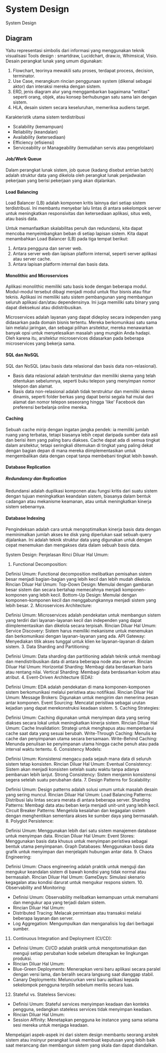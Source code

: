 # System Design

System Design

## Diagram
Yaitu representasi simbolis dari informasi yang menggunakan teknik visualisasi Tools design : smartdraw, Lucidchart, draw.io, Whimsical, Visio. 
Desain perangkat lunak yang umum digunakan: 
1. Flowchart, teorinya mewakili satu proses, terdapat process, decision, terminator.
2. Use Case, merangkum rincian penggunaan system (dikenal sebagai aktor) dan interaksi mereka dengan sistem.
3. ERD, jenis diagram alur yang menggambarkan bagaimana "entitas" seperti orang, objek, atau konsep berhubungan satu sama lain dengan sistem.
4. HLA, desain sistem secara keseluruhan, memeriksa audiens target. 

Karakteristik utama sistem terdistribusi
- Scalability (kemampuan)
- Reliability (keandalan)
- Availability (ketersediaan)
- Efficiency (efisiensi)
- Serviceability or Manageability (kemudahan servis atau pengelolaan)

#### Job/Work Queue
Dalam perangkat lunak sistem, job queue (kadang disebut antrian batch) adalah struktur data yang dikelola oleh perangkat lunak penjadwalan pekerjaan yang berisi pekerjaan yang akan dijalankan.

#### Load Balancing
Load Balancer (LB) adalah komponen kritis lainnya dari setiap sistem terdistribusi. Ini membantu menyebar lalu lintas di antara sekelompok server untuk meningkatkan responsivitas dan ketersediaan aplikasi, situs web, atau basis data.

Untuk memanfaatkan skalabilitas penuh dan redundansi, kita dapat mencoba menyeimbangkan beban di setiap lapisan sistem. Kita dapat menambahkan Load Balancer (LB) pada tiga tempat berikut:

1. Antara pengguna dan server web.
2. Antara server web dan lapisan platform internal, seperti server aplikasi atau server cache.
3. Antara lapisan platform internal dan basis data.

#### Monolithic and Microservices
Aplikasi monolithic memiliki satu basis kode dengan beberapa modul. Modul-modul tersebut dibagi menjadi modul untuk fitur bisnis atau fitur teknis. Aplikasi ini memiliki satu sistem pembangunan yang membangun seluruh aplikasi dan/atau dependensinya. Ini juga memiliki satu binary yang dapat dieksekusi atau didistribusikan.

Microservices adalah layanan yang dapat dideploy secara independen yang didasarkan pada domain bisnis tertentu. Mereka berkomunikasi satu sama lain melalui jaringan, dan sebagai pilihan arsitektur, mereka menawarkan banyak opsi untuk menyelesaikan masalah yang mungkin Anda hadapi. Oleh karena itu, arsitektur microservices didasarkan pada beberapa microservices yang bekerja sama.

#### SQL dan NoSQL

SQL dan NoSQL (atau basis data relasional dan basis data non-relasional).

- Basis data relasional adalah terstruktur dan memiliki skema yang telah ditentukan sebelumnya, seperti buku telepon yang menyimpan nomor telepon dan alamat.
- Basis data non-relasional adalah tidak terstruktur dan memiliki skema dinamis, seperti folder berkas yang dapat berisi segala hal mulai dari alamat dan nomor telepon seseorang hingga 'like' Facebook dan preferensi berbelanja online mereka.

#### Caching
Sebuah cache mirip dengan ingatan jangka pendek: ia memiliki jumlah ruang yang terbatas, tetapi biasanya lebih cepat daripada sumber data asli dan berisi item yang paling baru diakses. Cache dapat ada di semua tingkat dalam arsitektur, tetapi seringkali ditemukan di tingkat yang paling dekat dengan bagian depan di mana mereka diimplementasikan untuk mengembalikan data dengan cepat tanpa membebani tingkat lebih bawah.

#### Database Replication
##### Redundancy dan Replication
Redundansi adalah duplikasi komponen atau fungsi kritis dari suatu sistem dengan tujuan meningkatkan keandalan sistem, biasanya dalam bentuk cadangan atau mekanisme keamanan, atau untuk meningkatkan kinerja sistem sebenarnya.

#### Database Indexing
Pengindeksan adalah cara untuk mengoptimalkan kinerja basis data dengan meminimalkan jumlah akses ke disk yang diperlukan saat sebuah query dijalankan. Ini adalah teknik struktur data yang digunakan untuk dengan cepat menemukan dan mengakses data dalam sebuah basis data.

System Design: Penjelasan Rinci Diluar Hal Umum:

1. Functional Decomposition:

Definisi Umum: Functional decomposition melibatkan pemisahan sistem besar menjadi bagian-bagian yang lebih kecil dan lebih mudah dikelola.
Rincian Diluar Hal Umum:
Top-Down Design: Memulai dengan gambaran besar sistem dan secara bertahap memecahnya menjadi komponen-komponen yang lebih kecil.
Bottom-Up Design: Memulai dengan komponen-komponen kecil dan menggabungkannya menjadi sistem yang lebih besar.
2. Microservices Architecture:

Definisi Umum: Microservices adalah pendekatan untuk membangun sistem yang terdiri dari layanan-layanan kecil dan independen yang dapat diimplementasikan dan dikelola secara terpisah.
Rincian Diluar Hal Umum:
Service Discovery: Sistem harus memiliki mekanisme untuk menemukan dan berkomunikasi dengan layanan-layanan yang ada.
API Gateway: Menyediakan titik akses tunggal untuk klien ke layanan-layanan di dalam sistem.
3. Data Sharding and Partitioning:

Definisi Umum: Data sharding dan partitioning adalah teknik untuk membagi dan mendistribusikan data di antara beberapa node atau server.
Rincian Diluar Hal Umum:
Horizontal Sharding: Membagi data berdasarkan baris atau rentang nilai.
Vertical Sharding: Membagi data berdasarkan kolom atau atribut.
4. Event-Driven Architecture (EDA):

Definisi Umum: EDA adalah pendekatan di mana komponen-komponen sistem berkomunikasi melalui peristiwa atau notifikasi.
Rincian Diluar Hal Umum:
Message Brokers: Digunakan untuk mengirim dan menerima pesan antar komponen.
Event Sourcing: Mencatat peristiwa sebagai urutan kejadian yang dapat merekonstruksi keadaan sistem.
5. Caching Strategies:

Definisi Umum: Caching digunakan untuk menyimpan data yang sering diakses secara lokal untuk meningkatkan kinerja sistem.
Rincian Diluar Hal Umum:
Cache Invalidation: Strategi untuk menghapus atau memperbarui cache saat data yang sesuai berubah.
Write-Through Caching: Menulis ke cache dan penyimpanan utama secara bersamaan.
Write-Behind Caching: Menunda penulisan ke penyimpanan utama hingga cache penuh atau pada interval waktu tertentu.
6. Consistency Models:

Definisi Umum: Konsistensi mengacu pada sejauh mana data di seluruh sistem tetap konsisten.
Rincian Diluar Hal Umum:
Eventual Consistency: Sistem akan menjadi konsisten setelah suatu waktu tanpa adanya pembaruan lebih lanjut.
Strong Consistency: Sistem menjamin konsistensi segera setelah suatu perubahan data.
7. Design Patterns for Scalability:

Definisi Umum: Design patterns adalah solusi umum untuk masalah desain yang sering muncul.
Rincian Diluar Hal Umum:
Load Balancing Patterns: Distribusi lalu lintas secara merata di antara beberapa server.
Sharding Patterns: Membagi data atau beban kerja menjadi unit-unit yang lebih kecil.
Circuit Breaker Patterns: Mengelola kesalahan dan kegagalan sistem dengan menghentikan sementara akses ke sumber daya yang bermasalah.
8. Polyglot Persistence:

Definisi Umum: Menggunakan lebih dari satu sistem manajemen database untuk menyimpan data.
Rincian Diluar Hal Umum:
Event Stores: Menggunakan basis data khusus untuk menyimpan peristiwa sebagai bentuk utama penyimpanan.
Graph Databases: Menggunakan basis data grafik untuk menyimpan dan menjelajahi hubungan antar data.
9. Chaos Engineering:

Definisi Umum: Chaos engineering adalah praktik untuk menguji dan mengukur keandalan sistem di bawah kondisi yang tidak normal atau bermasalah.
Rincian Diluar Hal Umum:
GameDays: Simulasi skenario kegagalan atau kondisi darurat untuk mengukur respons sistem.
10. Observability and Monitoring:
- Definisi Umum: Observability melibatkan kemampuan untuk memahami dan mengukur apa yang terjadi dalam sistem.
- Rincian Diluar Hal Umum:
- Distributed Tracing: Melacak permintaan atau transaksi melalui beberapa layanan dan server.
- Log Aggregation: Mengumpulkan dan menganalisis log dari berbagai sumber.

11. Continuous Integration and Deployment (CI/CD):
- Definisi Umum: CI/CD adalah praktik untuk mengotomatiskan dan menguji setiap perubahan kode sebelum diterapkan ke lingkungan produksi.
- Rincian Diluar Hal Umum:
- Blue-Green Deployments: Menerapkan versi baru aplikasi secara paralel dengan versi lama, dan beralih secara langsung saat dianggap stabil.
- Canary Deployments: Meluncurkan versi baru aplikasi kepada sekelompok pengguna terpilih sebelum merilis secara luas.

12. Stateful vs. Stateless Services:
- Definisi Umum: Stateful services menyimpan keadaan dan konteks pengguna, sedangkan stateless services tidak menyimpan keadaan.
- Rincian Diluar Hal Umum:
- Session Affinity: Menetapkan pengguna ke instance yang sama selama sesi mereka untuk menjaga keadaan.

Mempelajari aspek-aspek ini dari sistem design membantu seorang arsitek sistem atau insinyur perangkat lunak membuat keputusan yang lebih baik saat merancang dan membangun sistem yang skala dan dapat diandalkan.